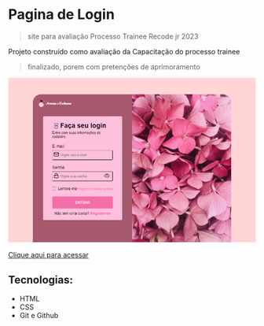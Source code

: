 # Pagina de Login
> site para avaliação Processo Trainee Recode jr 2023


Projeto construído como avaliação da Capacitação do processo trainee

> finalizado, porem com pretenções de aprimoramento

![Preview](./assets/.github/Preview.png)

[Clique aqui para acessar]()
## Tecnologias:

- HTML
- CSS
- Git e Github
